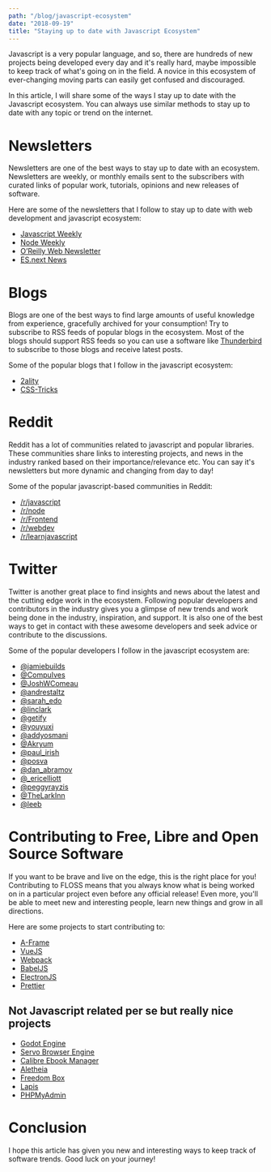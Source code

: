 ```yaml
---
path: "/blog/javascript-ecosystem"
date: "2018-09-19"
title: "Staying up to date with Javascript Ecosystem"
---
```


Javascript is a very popular language, and so, there are hundreds of new projects being developed every day and it's really hard, maybe impossible to keep track of what's going on in the field. A novice in this ecosystem of ever-changing moving parts can easily get confused and discouraged.

In this article, I will share some of the ways I stay up to date with the Javascript ecosystem. You can always use similar methods to stay up to date with any topic or trend on the internet.

# Newsletters

Newsletters are one of the best ways to stay up to date with an ecosystem. Newsletters are weekly, or monthly emails sent to the subscribers with curated links of popular work, tutorials, opinions and new releases of software.

Here are some of the newsletters that I follow to stay up to date with web development and javascript ecosystem:

- [Javascript Weekly](https://javascriptweekly.com/)
- [Node Weekly](https://nodeweekly.com/)
- [O’Reilly Web Newsletter](https://www.oreilly.com/web-platform/newsletter.html)
- [ES.next News](http://esnextnews.com/)

# Blogs

Blogs are one of the best ways to find large amounts of useful knowledge from experience, gracefully archived for your consumption! Try to subscribe to RSS feeds of popular blogs in the ecosystem. Most of the blogs should support RSS feeds so you can use a software like [Thunderbird](https://www.thunderbird.net/en-US/) to subscribe to those blogs and receive latest posts.

Some of the popular blogs that I follow in the javascript ecosystem:

- [2ality](http://2ality.com/index.html)
- [CSS-Tricks](https://css-tricks.com/)

# Reddit

Reddit has a lot of communities related to javascript and popular libraries. These communities share links to interesting projects, and news in the industry ranked based on their importance/relevance etc. You can say it's newsletters but more dynamic and changing from day to day!

Some of the popular javascript-based communities in Reddit:

- [/r/javascript](https://reddit.com/r/javascript/")
- [/r/node](https://www.reddit.com/r/node/)
- [/r/Frontend](https://www.reddit.com/r/Frontend/)
- [/r/webdev](https://www.reddit.com/r/webdev/)
- [/r/learnjavascript](https://www.reddit.com/r/learnjavascript/)

# Twitter

Twitter is another great place to find insights and news about the latest and the cutting edge work in the ecosystem. Following popular developers and contributors in the industry gives you a glimpse of new trends and work being done in the industry, inspiration, and support. It is also one of the best ways to get in contact with these awesome developers and seek advice or contribute to the discussions.

Some of the popular developers I follow in the javascript ecosystem are:

- [@jamiebuilds](https://twitter.com/jamiebuilds)
- [@CompuIves](https://twitter.com/CompuIves)
- [@JoshWComeau](https://twitter.com/JoshWComeau)
- [@andrestaltz](https://twitter.com/andrestaltz)
- [@sarah_edo](https://twitter.com/sarah_edo)
- [@linclark](https://twitter.com/linclark)
- [@getify](https://twitter.com/getify)
- [@youyuxi](https://twitter.com/youyuxi)
- [@addyosmani](https://twitter.com/addyosmani)
- [@Akryum](https://twitter.com/Akryum)
- [@paul_irish](https://twitter.com/paul_irish)
- [@posva](https://twitter.com/posva)
- [@dan_abramov](https://twitter.com/dan_abramov)
- [@\_ericelliott](https://twitter.com/_ericelliott)
- [@peggyrayzis](https://twitter.com/peggyrayzis)
- [@TheLarkInn](https://twitter.com/TheLarkInn)
- [@leeb](https://twitter.com/leeb)

# Contributing to Free, Libre and Open Source Software

If you want to be brave and live on the edge, this is the right place for you! Contributing to FLOSS means that you always know what is being worked on in a particular project even before any official release! Even more, you'll be able to meet new and interesting people, learn new things and grow in all directions.

Here are some projects to start contributing to:

- [A-Frame](https://aframe.io/)
- [VueJS](https://vuejs.org/)
- [Webpack](https://webpack.js.org/)
- [BabelJS](https://babeljs.io/)
- [ElectronJS](https://electronjs.org/)
- [Prettier](https://prettier.io/)

## Not Javascript related per se but really nice projects

- [Godot Engine](https://github.com/godotengine/godot/)
- [Servo Browser Engine](https://github.com/servo/servo/)
- [Calibre Ebook Manager](https://calibre-ebook.com/)
- [Aletheia](https://aletheia-foundation.io/)
- [Freedom Box](https://freedombox.org/)
- [Lapis](https://leafo.net/lapis/)
- [PHPMyAdmin](https://www.phpmyadmin.net/)

# Conclusion

I hope this article has given you new and interesting ways to keep track of software trends. Good luck on your journey!
